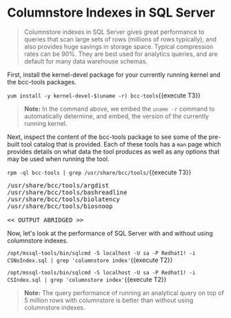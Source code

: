 # Columnstore Indexes in SQL Server

> Columnstore indexes in SQL Server gives great performance to queries that scan large sets of rows (millions of rows typically), and also provides huge savings in storage space. Typical compression rates can be 90%. They are best used for analytics queries, and are default for many data warehouse schemas. 

First, install the kernel-devel package for your currently running kernel and the bcc-tools packages.  

`yum install -y kernel-devel-$(uname -r) bcc-tools`{{execute T3}}

>**Note:** In the command above, we embed the `uname -r` command to automatically determine, and embed, the version of the currently running kernel.

Next, inspect the content of the bcc-tools package to see some of the pre-built tool catalog that is provided.  Each of these tools has a `man` page which provides details on what data the tool produces as well as any options that may be used when running the tool.

`rpm -ql bcc-tools | grep /usr/share/bcc/tools/`{{execute T3}}

<pre class="file">
/usr/share/bcc/tools/argdist
/usr/share/bcc/tools/bashreadline
/usr/share/bcc/tools/biolatency
/usr/share/bcc/tools/biosnoop

<< OUTPUT ABRIDGED >>
</pre>

Now, let's look at the performance of SQL Server with and without using columnstore indexes.

`/opt/mssql-tools/bin/sqlcmd -S localhost -U sa -P Redhat1! -i CSNoIndex.sql | grep 'columnstore index'`{{execute T2}}

`/opt/mssql-tools/bin/sqlcmd -S localhost -U sa -P Redhat1! -i CSIndex.sql | grep 'columnstore index'`{{execute T2}}

>**Note:** The query performance of running an analytical query on top of 5 million rows with columnstore is better than without using columnstore indexes. 

